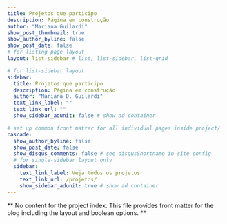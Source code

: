 ```yaml
---
title: Projetos que participo
description: Página em construção
author: "Mariana Guilardi"
show_post_thumbnail: true
show_author_byline: false
show_post_date: false
# for listing page layout
layout: list-sidebar # list, list-sidebar, list-grid

# for list-sidebar layout
sidebar: 
  title: Projetos que participo
  description: Página em construção
  author: "Mariana D. Guilardi"
  text_link_label: ""
  text_link_url: ""
  show_sidebar_adunit: false # show ad container

# set up common front matter for all individual pages inside project/
cascade:    
  show_author_byline: false
  show_post_date: false
  show_disqus_comments: false # see disqusShortname in site config
  # for single-sidebar layout only
  sidebar:
    text_link_label: Veja todos os projetos
    text_link_url: /projetos/
    show_sidebar_adunit: true # show ad container
---
```


** No content for the project index. This file provides front matter for the blog including the layout and boolean options. **
